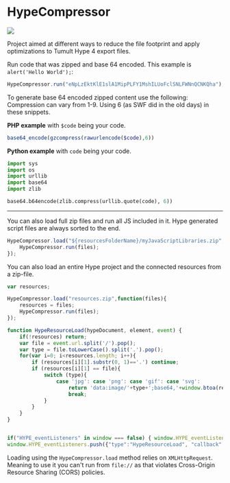 # HypeCompressor

![](https://playground.maxziebell.de/Hype/Compressor/HypeCompressor.png?)

Project aimed at different ways to reduce the file footprint and apply optimizations to Tumult Hype 4 export files.


Run code that was zipped and base 64 encoded.
This example is `alert('Hello World');`:
```javascript
HypeCompressor.run("eNpLzEktKlE1slA1MipPLFY1MshILUoFclSNLFWNnQCNKQha");
```

To generate base 64 encoded zipped content use the following:
Compression can vary from 1-9. Using 6 (as SWF did in the old days) in these snippets.

**PHP example** with `$code` being your code.
```php
base64_encode(gzcompress(rawurlencode($code),6))
```

**Python example** with `code` being your code.
```python
import sys
import os
import urllib
import base64
import zlib

base64.b64encode(zlib.compress(urllib.quote(code), 6))
```

---


You can also load full zip files and run all JS included in it.
Hype generated script files are always sorted to the end.
```javascript
HypeCompressor.load("${resourcesFolderName}/myJavaScriptLibraries.zip",function(files){
	HypeCompressor.run(files);
});	
```

You can also load an entire Hype project and the connected resources from a zip-file.
```javascript
var resources;

HypeCompressor.load("resources.zip",function(files){
	resources = files;
	HypeCompressor.run(files);
});	

function HypeResourceLoad(hypeDocument, element, event) {
	if(!resources) return;
	var file = event.url.split('/').pop();
	var type = file.toLowerCase().split('.').pop();
	for(var i=0; i<resources.length; i++){
		if (resources[i][1].substr(0, 1)=='.') continue;
		if (resources[i][1] == file){
			switch (type){
				case 'jpg': case 'png': case 'gif': case 'svg':
					return 'data:image/'+type+';base64,'+window.btoa(resources[i][0]);
					break;
			}
		}
	}
}


if("HYPE_eventListeners" in window === false) { window.HYPE_eventListeners = Array(); }
window.HYPE_eventListeners.push({"type":"HypeResourceLoad", "callback":HypeResourceLoad});
```

Loading using the `HypeCompressor.load` method relies on `XMLHttpRequest`. Meaning to use it you can't run from `file://` as that violates Cross-Origin Resource Sharing (CORS) policies.

